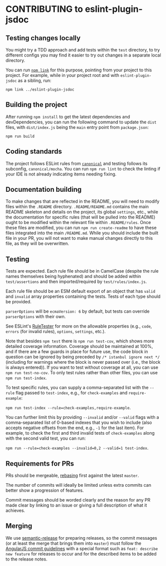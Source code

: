 # CONTRIBUTING to eslint-plugin-jsdoc

## Testing changes locally

You might try a TDD approach and add tests within the `test` directory,
to try different configs you may find it easier to try out changes in
a separate local directory.

You can run [`npm link`](https://docs.npmjs.com/cli/link) for this purpose,
pointing from your project to this project. For example, while in your project
root and with `eslint-plugin-jsdoc` as a sibling, run:

```shell
npm link ../eslint-plugin-jsdoc
```

## Building the project

After running `npm install` to get the latest dependencies and devDependencies,
you can run the following command to update the `dist` files, with `dist/index.js`
being the `main` entry point from `package.json`:

```shell
npm run build
```

## Coding standards

The project follows ESLint rules from [`canonical`](https://www.npmjs.com/package/eslint-config-canonical)
and testing follows its subconfig, `canonical/mocha`. You can run
`npm run lint` to check the linting if your IDE is not already indicating
items needing fixing.

## Documentation building

To make changes that are reflected in the README, you will need to
modify files within the `.README` directory. `.README/README.md` contains the
main README skeleton and details on the project, its global `settings`, etc.,
while the documentation for specific rules (that will be pulled into the
README) ought to be modified within the relevant file within `.README/rules`.
Once these files are modified, you can run `npm run create-readme` to have
these files integrated into the main `/README.md`. While you should include
the built file in your PR, you will not want to make manual changes
directly to this file, as they will be overwritten.

## Testing

Tests are expected. Each rule file should be in CamelCase (despite the rule names themselves being hyphenated) and should be added within `test/assertions` and then imported/required by
`test/rules/index.js`.

Each rule file should be an ESM default export of an object that has `valid` and `invalid` array properties containing the tests. Tests of each type should be provided.

`parserOptions` will be `ecmaVersion: 6` by default, but tests can override `parserOptions`
with their own.

See ESLint's [RuleTester](https://eslint.org/docs/developer-guide/nodejs-api#ruletester)
for more on the allowable properties (e.g., `code`, `errors` (for invalid rules),
`options`, `settings`, etc.).

Note that besides `npm test` there is `npm run test-cov`, which shows more
detailed coverage information. Coverage should be maintained at 100%, and
if there are a few guards in place for future use, the code block in question
can be ignored by being preceded by `/* istanbul ignore next */` (including
for warnings where the block is never passed over (i.e., the block is always
entered)). If you want to test without coverage at all, you can use
`npm run test-no-cov`. To only test rules rather than other files, you
can use `npm run test-index`.

To test specific rules, you can supply a comma-separated list with the `--rule`
flag passed to `test-index`, e.g., for `check-examples` and `require-example`:

`npm run test-index --rule=check-examples,require-example`.

You can further limit this by providing `--invalid` and/or `--valid` flags
with a comma-separated list of 0-based indexes that you wish to include (also
accepts negative offsets from the end, e.g., `-1` for the last item). For
example, to check the first and third invalid tests of `check-examples`
along with the second valid test, you can run:

`npm run --rule=check-examples --invalid=0,2 --valid=1 test-index`.

## Requirements for PRs

PRs should be mergeable, [rebasing](https://git-scm.com/book/en/v2/Git-Branching-Rebasing)
first against the latest `master`.

The number of commits will ideally be limited unless extra commits
can better show a progression of features.

Commit messages should be worded clearly and the reason for any PR made clear
by linking to an issue or giving a full description of what it achieves.

## Merging

We use [semantic-release](https://github.com/semantic-release/semantic-release)
for preparing releases, so the commit messages (or at least the merge that
brings them into `master`) must follow the
[AngularJS commit guidelines](https://github.com/angular/angular.js/blob/master/DEVELOPERS.md#-git-commit-guidelines) with a special format such as `feat: describe new feature`
for releases to occur and for the described items to be added
to the release notes.
